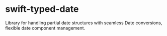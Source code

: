# swift-typed-date
Library for handling partial date structures with seamless Date conversions, flexible date component management.
